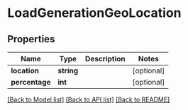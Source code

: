 # LoadGenerationGeoLocation

## Properties
Name | Type | Description | Notes
------------ | ------------- | ------------- | -------------
**location** | **string** |  | [optional] 
**percentage** | **int** |  | [optional] 

[[Back to Model list]](../README.md#documentation-for-models) [[Back to API list]](../README.md#documentation-for-api-endpoints) [[Back to README]](../README.md)


